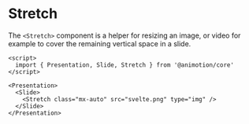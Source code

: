 <script lang="ts">
	import Stretch from './stretch.svelte'
</script>

# Stretch

The `<Stretch>` component is a helper for resizing an image, or video for example to cover the remaining vertical space in a slide.

<Stretch />

```svelte
<script>
  import { Presentation, Slide, Stretch } from '@animotion/core'
</script>

<Presentation>
  <Slide>
    <Stretch class="mx-auto" src="svelte.png" type="img" />
  </Slide>
</Presentation>
```
